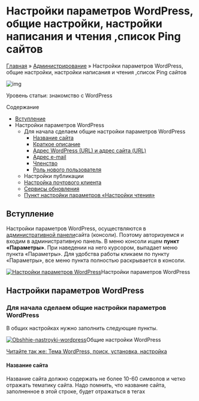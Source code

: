 # Настройки параметров WordPress, общие настройки, настройки написания и чтения ,список Ping сайтов

[Главная](https://www.wordpress-abc.ru/) » [Администрирование](https://www.wordpress-abc.ru/administrirovanie) » Настройки параметров WordPress, общие настройки, настройки написания и чтения ,список Ping сайтов

![img](https://www.wordpress-abc.ru/wp-content/uploads/2013/01/obshhie-nastroyki-wordpress.jpg)

Уровень статьи: знакомство с WordPress

Содержание

- [Вступление](https://www.wordpress-abc.ru/administrirovanie/nastrojki-parametrov-wordpress-obshhie-nastrojki-nastrojki-napisaniya-i-chteniya-statej-bloga-wpspisok-ping-sajtov.html#i)
- Настройки параметров WordPress
  - Для начала сделаем общие настройки параметров WordPress
    - [Название сайта](https://www.wordpress-abc.ru/administrirovanie/nastrojki-parametrov-wordpress-obshhie-nastrojki-nastrojki-napisaniya-i-chteniya-statej-bloga-wpspisok-ping-sajtov.html#i-2)
    - [Краткое описание](https://www.wordpress-abc.ru/administrirovanie/nastrojki-parametrov-wordpress-obshhie-nastrojki-nastrojki-napisaniya-i-chteniya-statej-bloga-wpspisok-ping-sajtov.html#i-3)
    - [Адрес WordPress (URL) и адрес сайта (URL)](https://www.wordpress-abc.ru/administrirovanie/nastrojki-parametrov-wordpress-obshhie-nastrojki-nastrojki-napisaniya-i-chteniya-statej-bloga-wpspisok-ping-sajtov.html#_WordPress_URL__URL)
    - [Адрес e-mail](https://www.wordpress-abc.ru/administrirovanie/nastrojki-parametrov-wordpress-obshhie-nastrojki-nastrojki-napisaniya-i-chteniya-statej-bloga-wpspisok-ping-sajtov.html#_e-mail)
    - [Членство](https://www.wordpress-abc.ru/administrirovanie/nastrojki-parametrov-wordpress-obshhie-nastrojki-nastrojki-napisaniya-i-chteniya-statej-bloga-wpspisok-ping-sajtov.html#i-4)
    - [Роль нового пользователя](https://www.wordpress-abc.ru/administrirovanie/nastrojki-parametrov-wordpress-obshhie-nastrojki-nastrojki-napisaniya-i-chteniya-statej-bloga-wpspisok-ping-sajtov.html#i-5)
  -  Настройки публикации
    - [Настройка почтового клиента](https://www.wordpress-abc.ru/administrirovanie/nastrojki-parametrov-wordpress-obshhie-nastrojki-nastrojki-napisaniya-i-chteniya-statej-bloga-wpspisok-ping-sajtov.html#i-7)
    - [Сервисы обновления](https://www.wordpress-abc.ru/administrirovanie/nastrojki-parametrov-wordpress-obshhie-nastrojki-nastrojki-napisaniya-i-chteniya-statej-bloga-wpspisok-ping-sajtov.html#i-8)
  - [Пункт настройки параметров «Настройки чтения»](https://www.wordpress-abc.ru/administrirovanie/nastrojki-parametrov-wordpress-obshhie-nastrojki-nastrojki-napisaniya-i-chteniya-statej-bloga-wpspisok-ping-sajtov.html#i-9)

## Вступление

Настройки параметров WordPress, осуществляются в [административной панели](https://www.wordpress-abc.ru/administrirovanie/konsol-sajta-wordpress.html)сайта (консоли). Поэтому авторизуемся и входим в административную панель. В меню консоли ищем **пункт «Параметры»**. При наведении на него курсором, выпадает меню пункта «Параметры». Для удобства работы кликаем по пункту «Параметры», все меню пункта полностью раскрывается в консоли.

[![Настройки параметров WordPress](https://www.wordpress-abc.ru/wp-content/uploads/2013/01/Obshhie-nastroyki-WP-09.png)](https://www.wordpress-abc.ru/wp-content/uploads/2013/01/Obshhie-nastroyki-WP-09.png)Настройки параметров WordPress

## Настройки параметров WordPress

### Для начала сделаем общие настройки параметров WordPress

В общих настройках нужно заполнить следующие пункты.

[![Obshhie-nastroyki-wordpress](https://www.wordpress-abc.ru/wp-content/uploads/2013/01/Obshhie-nastroyki-WP-15.png)](https://www.wordpress-abc.ru/wp-content/uploads/2013/01/Obshhie-nastroyki-WP-15.png)Общие настройки WordPress

[Читайте так же:  Тема WordPress, поиск, установка, настройка](https://www.wordpress-abc.ru/administrirovanie/tema-wordpress.html)

#### **Название сайта**

Название сайта должно содержать не более 10-60 символов и четко отражать тематику сайта. Надо помнить, что название сайта, заполненное в этой строке, будет отражаться в тегах <title> кода главной страницы сайта. Название сайта должно быть связано с ключевыми словами [семантического ядра](https://www.wordpress-abc.ru/download/kak-sozdaetsya-semanticheskoe-yadro-sayta) всего сайта и четко показывать посетителю и поисковикам о чем ваш сайт.

#### **Краткое описание**

Общие настройки параметров WordPress содержат кроткое описание. Краткое описание это meta тег <og:description> для поисковых машин. Размер краткого описания должен быть не более 160 -170  знаков. Это оптимальный размер тега <og:description>. Краткое описание должно описывать весь сайт WordPress **полностью**. [Ключевые слова](https://www.wordpress-abc.ru/seo-nachinayushhim/podbor-klyuchevyih-slov.html) должны входить в краткое описание сайта.

#### **Адрес WordPress (URL) и адрес сайта (URL)**

Общие настройки параметров WordPress содержат два пункта настроек URL сайта. В одном пункте нужно вписать URL сайта WP, загруженного в корневой каталог. Например, *http://exempl.com*. Если вы установили WordPress не в корневую папку сайта, а предположим в папку Sait, то во втором пункте этой настройки надо указать, именно этот URL. То есть, второй URL пункта общие настройки должен выглядеть так: *http://exempl.com/Sait*.

#### **Адрес e-mail**

Адрес e-mail. В этот пункт настройки нужно вписать ваш административный Email –адрес. По нему вам будут отправляться восстановленные пароли, сообщения о комментариях и другая системная информация по событиям на сайте.

#### **Членство**

Этим пунктом вы можете открыть или зарыть сайт для  регистрации пользователей сайта. Если вы разрешаете регистрацию пользователей, то в следующем пункте нужно определить  роль посетителей на сайте после регистрации.

#### **Роль нового пользователя**

Здесь вы можете определить права нового пользователя на сайте. Выбрать нужно из: Подписчик, Администратор, Редактор, Автор, Участник. Управление пользователями сайта WP осуществляется в пункте «Пользователи» консоли.

**Пункты настроек: Часовой пояс; Формат даты; Формат времени; Первый день недели** заполните в соответствии с вашим географическим положением или с местом нахождения ваших подписчиков. По настройкам часового пояса будут публиковаться статьи и отправляться письма подписчикам. Если ваша аудитория находится в Америке, то лучше установить их часовой пояс.

Переходим к пункту «Настройки публикации»

###  Настройки публикации

[![Obshhie-nastroyki-WP-05](https://www.wordpress-abc.ru/wp-content/uploads/2013/01/Obshhie-nastroyki-WP-05.png)](https://www.wordpress-abc.ru/wp-content/uploads/2013/01/Obshhie-nastroyki-WP-05.png)Настройки публикации WordPress

[Читайте так же:  Практичные SQL запросы к базе данных Wordpress](https://www.wordpress-abc.ru/hosting/praktichnyie-sql-zaprosyi-k-baze-dannyih-wordpress.html)

Настройки публикации это небольшой, но важный пункт в «Настройки параметров WordPress». Если вы хотите, чтобы WordPress внутренними инструментами проверял HTML  коды материалов, в соответствующем пункте поставите галочку.

В настройке **«Опубликовать»** вы видите функциональную закладку. Предназначена она для быстрой публикации постов в блоге/сайте WordPress. Чтобы ей воспользоваться, «мышью» компьютера перетащите эту закладку  на панель закладок или избранное своего браузера. Теперь вы сможете публиковать статьи, заметки, ссылки в ваш сайт WordPress непосредственно из браузера, без открывания консоли своего сайта WP.

[![Obshhie-nastroyki-WP-07](https://www.wordpress-abc.ru/wp-content/uploads/2013/01/Obshhie-nastroyki-WP-07.png)](https://www.wordpress-abc.ru/wp-content/uploads/2013/01/Obshhie-nastroyki-WP-07.png)

#### Настройка почтового клиента

Настройки параметров WordPress включают пункт настроек почтового клиента. Это настройкой можно создать возможность публикации статей в сайт WordPress по почте Email. Для его заполнения вы должны работать с любым почтовым сервисом с POP3 доступом. Для детальной информации по  этому материалу нужна отдельная статья. Обязательно напишу позже.

#### Сервисы обновления

[![Obshhie-nastroyki-WP-01](https://www.wordpress-abc.ru/wp-content/uploads/2013/01/Obshhie-nastroyki-WP-01.png)](https://www.wordpress-abc.ru/wp-content/uploads/2013/01/Obshhie-nastroyki-WP-01.png)Сервисы обновления WordPress

[Читайте так же:  Как создать меню Wordpress, простое и выпадающее меню WP](https://www.wordpress-abc.ru/administrirovanie/kak-sozdat-menyu-wordpress-prostoe-i-vypadayushhee-menyu-wp.html)

Это интересный пункт настроек WordPress. Настройки параметров WordPress позволяют при публикации новых статей уведомлять сервисы, следящие за обновлениями в интернет, об этой публикации. Такое сообщение называется пингование постов (Ping). По умолчанию WordPress будет уведомлять один сайт слежения http://rpc.pingomatic.com/.

Не стоит ограничиваться одним Ping сервисом. Приведу список выверенных, на момент публикации статьи, сервисов для пингования новых записей в WordPress. Хотя вы можете его проверить сами.

Важно! [Плагин Rus-to-lat](https://www.wordpress-abc.ru/administrirovanie/optimizaciya-url-na-sajte-wordpress.html) не будет переводить URL уже написанных статей. Он начинает работать только для статей написанных после его установки.

**Примечание:** Некоторые хостинги запрещают пингование статей. Чаще всего это бесплатные хостинги с доменами третьего уровня.

Итак список сервисов для пингования статьей.

- //rpc.pingomatic.com/
- http://api.feedster.com/ping
- http://ping.blogs.yandex.ru/RPC2
- http://xping.pubsub.com/ping/
- http://ping.blo.gs/
- http://ping.feedburner.com
- http://ping.syndic8.com/xmlrpc.php
- http://rpc.weblogs.com/RPC2
- http://www.blogdigger.com/RPC2
- http://www.blogstreet.com/xrbin/xmlrpc.cgi
- http://coreblog.org/ping/
- http://bulkfeeds.net/rpc
- http://ping.bitacoras.com
- http://ping.bloggers.jp/rpc/
- http://blog.goo.ne.jp/XMLRPC
- http://blogsearch.google.com/ping/RPC2
- http://ping.bloggers.jp/rpc/

Вставьте этот список в пункт настроек **«Сервисы обновления»** и сохраните все сделанные изменения. Можно переходить к «Настройке чтения».

### Пункт настройки параметров «Настройки чтения»

Эти настройки параметров WordPress, позволяют настроить внешний вид своего сайта WP, который увидят посетители при открытии главной страницы сайта.

[![Obshhie-nastroyki-WP-08](https://www.wordpress-abc.ru/wp-content/uploads/2013/01/Obshhie-nastroyki-WP-08.png)](https://www.wordpress-abc.ru/wp-content/uploads/2013/01/Obshhie-nastroyki-WP-08.png)Настройки чтение WordPress

Здесь возможны два варианта настроек.

1. В первом  варианте, при выборе, **«Ваши последние записи»** посетители будут видеть ваши записи в прямой последовательности публикаций. Каждая новая статья будет отображаться выше предыдущих. Количество статей на главной странице можно настроить здесь же пунктов ниже: «На страницах блога отображать не более»
2. Второй вариант настройки главной страницы сайта WordPress это сделать статичную страницу. В ней вы можете расказать о своем сайте или продукте, который вы продвигаете. Рассказать о разделах сайта дать ссылки на разделы и т.п.

Добавить статическую страницу просто. Открываете пункт консоли  **Страницы→Добавить новую**

[![Obshhie-nastroyki-WP-02](https://www.wordpress-abc.ru/wp-content/uploads/2013/01/Obshhie-nastroyki-WP-02-300x99.png)](https://www.wordpress-abc.ru/wp-content/uploads/2013/01/Obshhie-nastroyki-WP-02.png)

Здесь делаете свою статическую страницу вашего сайта WordPress. Наполняете ее фотографиями, ссылками, роликами и т.п. Даете странице название. Публикуете страницу. Возвращаетесь в Параметры → Чтение.

Выбираем** «Главная страница»** и выпавшем списке названий страниц выбираете страницу, которую вы создали чуть выше. Теперь при открытии вашего сайта  по домену будет открываться ваша статическая страница.

[![Obshhie-nastroyki-WP-16](https://www.wordpress-abc.ru/wp-content/uploads/2013/01/Obshhie-nastroyki-WP-16-300x192.png)](https://www.wordpress-abc.ru/wp-content/uploads/2013/01/Obshhie-nastroyki-WP-16.png)

В пункте «Чтение» нужно заполнить, сколько записей вы хотите видеть на главной странице и в RSS ленте. Чтобы в ленте RSS отражались только анонсы статей, выберете пункт «Анонс».

Здесь же можете запретить поисковикам вообще видеть ваш сайт, включить так называемый  режим личного дневника. **Не забывайте сохраниться.**

Все!  Настройки параметров WordPress закончены. Сайт WordPress готов к публикации статей и открыт для поисковых систем.

Игорь Серов специально для сайта «[Как сделать сайт WordPress](https://www.wordpress-abc.ru/)»

### Другие статьи раздела: Администрирование WordPress

- Записи не найдены